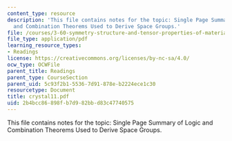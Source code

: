 ```yaml
---
content_type: resource
description: 'This file contains notes for the topic: Single Page Summary of Logic
  and Combination Theorems Used to Derive Space Groups.'
file: /courses/3-60-symmetry-structure-and-tensor-properties-of-materials-fall-2005/2b4bcc86898fb7d982bbd83c47740575_crystal11.pdf
file_type: application/pdf
learning_resource_types:
- Readings
license: https://creativecommons.org/licenses/by-nc-sa/4.0/
ocw_type: OCWFile
parent_title: Readings
parent_type: CourseSection
parent_uid: 5c93f2b1-5536-7d91-878e-b2224ece1c30
resourcetype: Document
title: crystal11.pdf
uid: 2b4bcc86-898f-b7d9-82bb-d83c47740575
---
```

This file contains notes for the topic: Single Page Summary of Logic and Combination Theorems Used to Derive Space Groups.